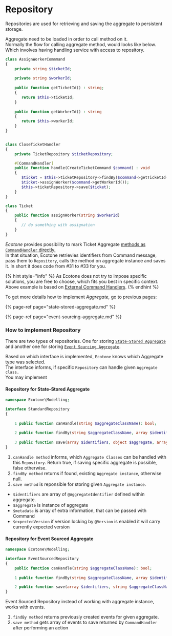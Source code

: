 # Repository

Repositories are used for retrieving and saving the aggregate to persistent storage. 

Aggregate need to be loaded in order to call method on it.   
Normally the flow for calling aggregate method, would looks like below. Which involves having handling service with access to repository.

```php
class AssignWorkerCommmand
{
    private string $ticketId;
    
    private string $workerId;
    
    public function getTicketId() : string;
    {
       return $this->ticketId;
    }
    
    public function getWorkerId() : string
    {
       return $this->workerId;
    }
}


class CloseTicketHandler
{
    private TicketRepository $ticketRepository;

    #[CommandHandler]
    public function handle(CreateTicketCommand $command) : void
    {
       $ticket = $this->ticketRepository->findBy($command->getTicketId());
       $ticket->assignWorker($command->getWorkerId());
       $this->ticketRepository->save($ticket);    
    }
}

class Ticket
{
    public function assignWorker(string $workerId)
    {
       // do something with assignation
    }
}
```

_Ecotone_ provides possibility to mark Ticket Aggregate [methods as `CommandHandler` directly.](state-stored-aggregate.md)   
In that situation, Ecotone retrievies identifiers from Command message, pass them to `Repository`, calls the method on aggregate instance and saves it. In short it does code from \#31 to \#33 for you. 

{% hint style="info" %}
As Ecotone does not try to impose specific solutions, you are free to choose, which fits you best in specific context. Above example is based on [External Command Handlers](external-command-handlers.md).
{% endhint %}

To get more details how to implement _Aggregate,_ go to previous pages:

{% page-ref page="state-stored-aggregate.md" %}

{% page-ref page="event-sourcing-aggregate.md" %}

### How to implement Repository

There are two types of repositories. One for storing [`State-Stored Aggregate`](state-stored-aggregate.md) and another one for storing [`Event Sourcing Aggregate`](event-sourcing-aggregate.md).

Based on which interface is implemented, `Ecotone` knows which Aggregate type was selected.  
The interface informs, if specific `Repository` can handle given `Aggregate class.`  
You may implement 

#### Repository for State-Stored Aggregate

```php
namespace Ecotone\Modelling;

interface StandardRepository
{
    
    1 public function canHandle(string $aggregateClassName): bool; 
    
    2 public function findBy(string $aggregateClassName, array $identifiers) : ?object;
    
    3 public function save(array $identifiers, object $aggregate, array $metadata, ?int $expectedVersion): void;
}
```

1. `canHandle method` informs, which `Aggregate Classes` can be handled with this `Repository`. Return true, if saving specific aggregate is possible, false otherwise.
2. `findBy method` returns if found, existing `Aggregate instance`, otherwise null. 
3. `save method` is reponsible for storing given `Aggregate instance`. 



* `$identifiers` are array of `@AggregateIdentifier` defined within aggregate.
* `$aggregate` is instance of aggregate
* `$metadata` is array of extra information, that can be passed with Command
* `$expectedVersion` if version locking by `@Version` is enabled it will carry currently expected version

#### Repository for Event Sourced Aggregate

```php
namespace Ecotone\Modelling;

interface EventSourcedRepository
{
    public function canHandle(string $aggregateClassName): bool;
    
    1 public function findBy(string $aggregateClassName, array $identifiers) :  EventStream;

    2 public function save(array $identifiers, string $aggregateClassName, array $events, array $metadata, int $versionBeforeHandling): void;
}
```

Event Sourced Repository  instead of working with aggregate instance, works with events. 

1. `findBy method` returns previously created events for given aggregate. 
2. `save method` gets array of events to save returned by `CommandHandler` after performing an action

